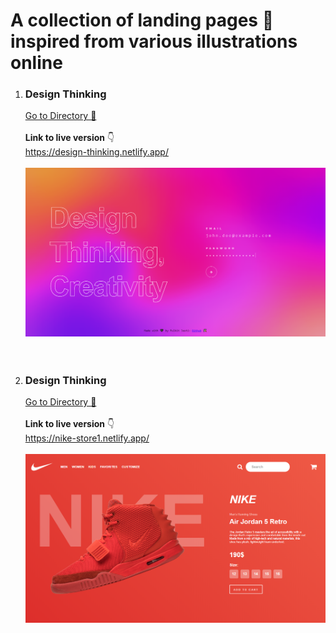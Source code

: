 # A collection of landing pages 🌈 inspired from various illustrations online

1. ### **Design Thinking** <br>

    [ Go to Directory 📂](<[https://link](https://github.com/pulkit-jasti/website-landing-page-projects/tree/master/Design-Thinking)>) <br><br>
    **Link to live version** 👇 <br>
    https://design-thinking.netlify.app/ <br><br>
    ![](Design-Thinking/images/design-thinking.PNG)
    <br><br><br>

2. ### **Design Thinking** <br>
    [ Go to Directory 📂](<[https://link](https://github.com/pulkit-jasti/website-landing-page-projects/tree/master/Nike-Store)>) <br><br>
    **Link to live version** 👇 <br>
    https://nike-store1.netlify.app/ <br><br>
    ![](Nike-Store/Screenshot.PNG)
    <br><br><br>

